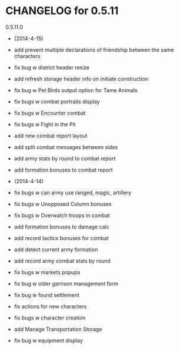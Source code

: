  CHANGELOG for 0.5.11
 ===================

 0.5.11.0

 * (2014-4-15)

  * add prevent multiple declarations of friendship between the same characters
  * fix bug w district header resize
  * add refresh storage header info on initiate construction
  * fix bug w Pet Birds output option for Tame Animals
  * fix bugs w combat portraits display
  * fix bugs w Encounter combat
  * fix bugs w Fight in the Pit
  * add new combat report layout
  * add split combat messages between sides
  * add army stats by round to combat report
  * add formation bonuses to combat report

 * (2014-4-14)

  * fix bugs w can army use ranged, magic, artillery
  * fix bugs w Unopposed Column bonuses
  * fix bugs w Overwatch troops in combat
  * add formation bonuses to damage calc
  * add record tactics bonuses for combat
  * add detect current army formation
  * add record army combat stats by round
  * fix bugs w markets popups
  * fix bug w older garrison management form
  * fix bug w found settlement
  * fix actions for new characters
  * fix bugs w character creation
  * add Manage Transportation Storage
  * fix bug w equipment display